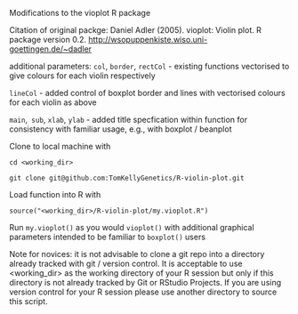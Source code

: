 Modifications to the vioplot R package

Citation of original packge:
Daniel Adler (2005). vioplot: Violin plot. R package version 0.2. http://wsopuppenkiste.wiso.uni-goettingen.de/~dadler

additional parameters:
`col`, `border`, `rectCol` - existing functions vectorised to give colours for each violin respectively

`lineCol` - added control of boxplot border and lines with vectorised colours for each violin as above

`main`,` sub`, `xlab`, `ylab` - added title specfication within function for consistency with familiar usage, e.g., with boxplot / beanplot

Clone to local machine with

`cd <working_dir>`

`git clone git@github.com:TomKellyGenetics/R-violin-plot.git`

Load function into R with

`source("<working_dir>/R-violin-plot/my.vioplot.R")`

Run `my.vioplot()` as you would `vioplot()` with additional graphical parameters intended to be familiar to `boxplot()` users


Note for novices: it is not advisable to clone a git repo into a directory already tracked with git / version control. It is acceptable to use <working_dir> as the working directory of your R session but only if this directory is not already tracked by Git or RStudio Projects. If you are using version control for your R session please use another directory to source this script. 

